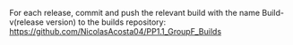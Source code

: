 For each release, commit and push the relevant build with the name Build-v(release version) to the builds repository: https://github.com/NicolasAcosta04/PP1.1_GroupF_Builds
